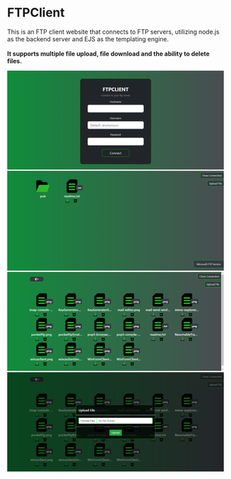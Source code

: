 # FTPClient
This is an FTP client website that connects to FTP servers, utilizing node.js as the backend server and EJS as the templating engine.<br><br>
<b>It supports multiple file upload, file download and the ability to delete files.</b>

![](/images/image1.png)
![](/images/image2.png)
![](/images/image3.png)
![](/images/image4.png)
